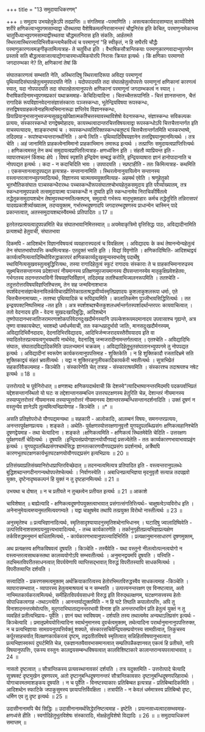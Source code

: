 +++
title = "13 समुदायाधिकरणम्"

+++
॥ समुदाय उभयहेतुकेऽपि तदप्राप्तिः ॥ संगतिमाह -परमाणिति । असत्यकार्यवादसाम्यात् कार्य्यविशेषे शरीरे क्षणिकत्वाभ्युपगमसाम्याद्वा धीस्थतया वैशेषिकमतनिरासानन्तरं चौद्वनिरंस इति केचित्, परमाणुनामेकान्त्व चातुर्विध्याभ्युपगमसाम्याद्वीस्थतया चौद्धमतनिरास इति संकतिः, आर्हतमते स्थिरत्वास्थिरत्त्वादिभिरवैकन्त्यभैकविध्यं च परमाणूनां "हि स्वीकृतं, न हि सघैरपि चौद्धैः परमाणुकारणत्वमङ्गीकृतामित्यत्राह- ते चतुर्विधा इति । वैभाषिकसौत्रान्तिकयाः परमाणुकारणवादाभ्युपगमेन प्रस्तावे सति बौद्धत्वसाजात्याद्योगाचारमाध्यमिकयोरपि निरासः क्रियत इत्यर्थः । किं क्षणिकाः परमाणवो जगदारम्भका ने? ति, क्षणिकानां तेषां किं

संघातकारणत्वं सम्भवति नेति, अस्थिरादिषु स्थिरत्वादिरूपा अविद्या परमाणूनां पृथिव्यादिसंघातहेतुत्वमुपपादयति नेति । यदोपपादयति तदा संघातहेतुत्वोपपत्तेः परमाणूनां क्षणिकानां कारणत्वं स्यात्, यदा नोपपादयति तदा संघातहेतत्वानुपपत्तेः क्षणिकानां परमाणूनां जगदाम्भकत्वं न स्यात् । वैभाषिकादिनामभ्युपगमप्रकारं यथाक्रममाह- केचिदित्यादिना । चित्तच्चैत्तरूपानिति - चित्तं ज्ञानसन्तानः, चैत्तं रागादिकं रूपविज्ञानवेदनासंज्ञासंस्काराः पञ्जस्कन्धाः, भूतेन्द्रियविषया रूपस्कन्धः, तत्तद्विषयग्राहकत्वेनाहमित्यभिमानारूढा ज्ञप्तिरेव विज्ञानस्कन्धः, प्रियाप्रियानुभासानुभवजन्यसुखदुःखोपेक्षात्मकश्चित्तस्यावस्थाविशेषो वेदनास्कन्धः, संज्ञास्कन्धः सविकल्पकः प्रत्ययः, संस्कारस्कन्धो रागद्वेषमोहादयः, कायस्थत्वादान्तरचित्तविषयत्वाद्वा रूपस्कन्धोऽपि चित्तचैत्तान्तर्गत इति वाचस्पत्यादयः, शाङ्करभाष्यं च । रूपस्कन्धव्यतिरिक्तस्कन्धचतुष्टयं चित्तचैत्तान्तर्गतमिति भास्करभाष्ये, तदिदमाह - रूपांश्चाभ्यन्तरानर्थानिति । अन्ये त्विति - पृथिव्यादिर्विषयज्ञानेन तत्तद्विषयानुमानमित्यर्थः । तत्र चेति । अहं जानामिति प्राहकत्वेनामिमानो प्राहकाभिमानः तमारूढ इत्यर्थः । तत्प्राप्तिः समुदायत्वप्राप्तिरित्यर्थः । क्षणिकत्वमस्तु तेन कथं समुदायत्वप्राप्तिरित्यत्राह- क्षणध्वंसिन इति । संहतौ व्याप्रियन्त इति - व्यापारश्चलनं किंशब्दः क्षेपे । विषयं स्पृशति इन्द्रियेण सम्बद्धं करोति, इन्द्रियव्याषारा ज्ञानं हानोपादानाति च नोपपद्यत इत्यर्थः । कदा - न कदाचिदिति भावः । उपपादयति । स्प्रष्टाहीति - ततः किमित्यत्राह- कथमिति । एकसन्तानत्वादुपपद्यत इत्यत्राह- सन्तानानामिति । स्थिरत्वेनानुयायित्वेन सन्तानस्य वस्त्वन्तरत्वानभ्युपगमादित्यर्थः, विज्ञानस्य चात्मत्वमयुक्तमित्याह- अहमर्थ एवेति । श्रणुहेतुको भूतभौतिकसंघातः पञ्चस्कन्धैरारब्धः पच्चस्कन्धीरूपसंघातश्चोभयहेतुकसमुदाय इति परैर्व्याख्यातम्, तत्र स्कन्धानामुपपन्नत्वे तत्समुदायात्मा पञ्चस्कन्धी न दुष्यति इति स्कन्धानामेव निराचिकीर्षितत्वे तद्धेतुकसमुदायशब्देन तेषामुपस्थानमतिल्क्तष्टम्, समुदायो गर्भरूपः मातृभुक्ताहारः कर्मच तद्धेतुरिति तन्निरासपरं यादवप्रकाशैर्त्र्याख्यातम्, तदप्ययुक्तम, गर्भारम्भदूषणादपि जगदारम्भदूषणस्य प्राधान्येन चास्मिन् पादे प्रकान्तत्वात्, अतस्समुदायशब्दस्यैवमर्थः प्रतिपादितः ॥ 17 ॥

इतरेतरप्रत्ययत्वादुपपन्नमिति चेन्न संघातभावानिमित्तस्वात् ॥ अयमेवाकृत्रिमो वृत्तिसिद्धः पाठः, अविद्यादीनामिति प्रत्यशब्दो हेतुवाची, संघातभावा

दिकमपि - आदिशब्देन विज्ञानविषयत्वं व्यवहारास्पदत्वं च विवक्षितम् । अविद्यादयः के कथं तेषानन्येन्यहेतुत्वं तेन संघातभावोपपत्तिः कथमित्यत्राह- एतदुक्तं भवति इति । विद्यां विवृणोति । क्षणिकादिष्विति- आदिशब्दद्वयं कार्य्यत्वनित्यत्वादिमिथोविरुद्धाकारपरं क्षणिककार्य्यदुःखसून्यस्वभावेषु पदार्थेषु स्थायिनित्यसुखवस्तुत्वबुद्धिरित्यथः, तस्या रागादिहेतुत्वं स्फुटं रागादयः संस्काराः ते च ग्राहकाभिमानारुढस्य सूक्ष्मचित्तसन्तानस्य प्रदेशान्तरं नीयमानस्य प्रतिक्षणमुपजायमानस्य दीपसन्तानस्येव मातृकुक्षिप्रवेशहेतवः, गर्भगतस्य तदनन्तरभाविनी विषयज्ञप्तिर्विज्ञानं, तदिदमाह ततश्चिताभिज्वलनरूपमिति । ततश्चेति - तदुत्तरोत्तरविषयविज्ञप्तिश्चित्तम्, तेन सह जन्मविनाशभाजः स्पर्शवेदनासंज्ञाचेतनावितर्कविचारप्रीतिरेकाग्रताश्रद्धावीर्य्यस्मृतिप्रज्ञादयः कुशलाकुशलरूपा धर्माः, एते चित्तचैत्तनामाख्याः,- ततश्चा पृथिव्यादिकं च रूपिद्रव्यमिति । कालातिकमेण पुञ्जीभावसिद्धिरित्यर्थः । तत इन्द्र्रयपक्टनिष्पत्तिमाह -तत इति । अत्र स्पर्शशब्दश्चैत्तकुशलधर्मान्तर्गतस्पर्शादर्थान्तरपरः कायवाचित्वात् । ततो वेदनादय इति - वेदना सुखदःखादिबुद्धिः, आदिशब्देन तृष्णोपादानभवजातिजरामरणाशोकपरिवेदनदुःखदौर्मनस्यानि उपल्केशरूपमदमानादय उपवासाश्च गृह्यन्ते, अत्र तृष्णा वाक्कायचेष्टा, भवशब्दो धर्माधर्मवाची, ततः स्कन्धप्रादुर्भावो जातिः, मानसदुःखदौर्मनस्यम्, अविद्यादिभिर्वेनदादयः, देदनादिभिरविद्यादयः, आदिभिर्जन्मजरादयस्तैरीवयादय इति वा स्यादितरेतरप्रत्ययत्वगुभयथापि नार्थभेदः, वेदनादिषु जन्मजरादीनामन्तर्गतत्वात् । एतश्चेति - अविद्यादिभिः संघातः, संघातादविद्यादिकमिति उपलभ्यमानं चक्रकम् । अविद्यादिहेतुुभूतसंघातानभ्युपपगमे तु नोपपद्यत इत्यर्थः । अविद्यादीनां स्वरूपेण कार्यकरत्वानुपपत्तिमाह - शुक्तिकेति । न हि शुक्तिकादौ रजतादिभ्रमे सति शुक्तिकाद्वयं संहतं भ्रवतीत्यर्थः । यद्वा न शुक्तिरङ्गुलीयकादिकायर्करी भवतीत्यर्थः । सूत्राभिप्रेतं सहकारिवैकल्यमाह - किञ्चेति । संस्कारेणेति चेत् तत्राह - संस्काराश्रयमिति । संस्कारश्च तदाश्रयश्च नषेट इत्यर्थः ॥ 18 ॥

उत्तरोत्पादे च पूर्वनिरोधात् ॥ क्षणशब्दः क्षणिकपदार्थवाची किं देशस्ये"त्यादिभाष्यानन्तरमिदमपि पदकपर्वाभिप्रतं यद्देशसन्तानस्थितो यो घटः स तद्देशान्तानसम्बधिन उत्तरघटक्षणस्य हेतुरिति चेन्न, देशान्तरं नीयमानस्य तस्याप्युत्तरोत्तरं नीयमानस्य तस्याप्युत्तरोत्तरं नीयमानस्य देशान्तरसम्बन्धिसन्तानदर्शनादिति । उक्तं दूषणं न वस्तुन्येव ज्ञानेऽपि तुल्यमित्यभिप्रायेणाह - किञ्चेति । ॥* ॥

असति प्रतिज्ञोपरोधो यौगपद्यमन्यथा ॥ सहकारी - आलोकादिः, आलम्बनं विषयः, समनन्तरप्रत्ययः, अनन्तरपूर्वक्षणप्रत्ययः । शङ्कते । अथेति- पुर्वक्षणस्योत्तरक्षणानुवृत्तौ युगपदुपलब्धिप्रसंगः क्षणिकत्वहानिश्चेति दूषणद्वेयमाह - तथा चेत्यादिना । शङ्कते ।क्षणिकत्वमिति - क्षणिकत्वं स्थितमेवेति चेदिति - उत्तरक्षणः पूर्वक्षणवर्ती चेदित्यर्थः । दूषयति ।इन्द्रियसंप्रयोगज्ञानयोर्यौगपद्यं प्रसज्येतेति - ततः कार्य्यकारणभावाभावाप्रइंग इत्यर्थः । युगपदुपलब्धिप्रसंगश्चार्थसिद्धः ज्ञानतत्कारणयौगपद्यप्रसंगः प्रदर्शनार्थः, अर्त्रेष्वपि कारणभूतघटक्षणकार्यभूतघटक्षणयोयौगपद्यप्रसंग इत्यभिप्रायः ॥ 20 ॥

प्रतिसंख्याप्रतिसंख्यानिरोधाप्राप्तिरविच्छेदात् ॥ तदनन्वत्वमित्यत्र प्रतिपादित इति - वस्त्वन्तरानुपलब्धेः बुद्धिशब्दान्तगदीनागन्यथोपपत्तेश्चेत्यर्थः । निर्वाणस्येति । अबाधिनप्रत्यभिज्ञया मृदनुवृतौ सत्यान्न तदपह्नवो युक्तः, दृष्टेनादृष्यकल्पनं हि युक्तं न तु दृष्टहानमित्यर्थः ॥ 21 ॥

उभयथा च दोषात् ॥ न च प्रतीयते न तुच्छत्वेन प्रतीयत इत्यर्थः ॥ 21 ॥ आकाशे

चाविशेषात् ॥ बाह्येत्यादि - क्षणिकत्वदूषणोपयुक्तत्वाभावात् प्रसंगात्संगतिरित्यर्थः- चाक्षुषत्वेऽप्यविरोध इति । अनेनानुमेयत्वमप्यनुमतमित्यवगम्यते । यद्वा चाक्षुषमेव तथापि तत्प्रयुक्त विरोथो नास्तीत्यर्थः ॥ 23 ॥

अनुस्मृतेश्च ॥ प्रत्यभिज्ञानादित्यर्थः, स्मृतिसादृश्यायादनुस्मृतिशब्देनाभिधानम् । घटादिषु ज्वालादिष्विवेति - उत्पत्तिविनाशसामग्रयनुवृत्त्यभावादित्यर्थः, - तच्च कार्यकारणेति । तर्कानुगृहीतप्रत्यभिज्ञाप्रत्यक्षेण तर्कविरुद्धमनुमानं बाधितामित्यर्थः, - कार्यकारणभावानुपपत्त्यादिभिरिति । प्रत्यक्षानुमानसाधारणं दूषणमुक्तम्,

अथ प्रत्यक्षस्य क्षणिकविषवत्वं दूषयति । किञ्चेति - तस्यैवेति - यथा वस्तुनो नीलत्वोत्पत्नत्वयोगो न वस्त्वन्तरत्वसाथकस्तथा कालव्ययोगोऽपि सम्भवतीत्यर्थः । अनुमानद्वयमपि दूषयति । यत्त्विति - तदभिमतविपरीतसाधनत्वात् विपर्ययेणापि व्याप्तिसद्भावात् विरुद्धं विपरीतस्यापि साधकमित्यर्थः । विपरीतव्याप्ति दर्शयति ।

सत्त्वादिति - प्रकरणसमत्वमुक्तम् अर्थक्रियाकारित्वस्य हेतोरभिमतविरुद्धस्वैव साधकत्वमाह -किञ्चेति । व्यापारासम्भवात् - व्यापारस्य हेतुत्वमाश्रयत्वं च न सम्भवति । उत्पत्त्यनन्तरक्षण एव विनष्टत्वात्, अतो नाभिमतकार्यकरत्वमित्यर्थः, समीहितविपर्ययसाधनो विरुद्ध इति विरुद्थलक्षणम्, घटक्षणसत्त्वस्य हेतोः सोपाधिकत्वगाह -तथाऽन्त्येति । आनन्तर्याद्युक्तमिति - न हि घटे तिष्ठति कपालोत्पत्तिः, अपि तु विनाशादनन्तरमेवोत्पत्तिः, मुद्गराभिघाताद्यनन्तरभावी विनाश इति अनन्तरभाविनं प्रति हेतुत्वं युक्तं न तु व्यवहितं प्रतीत्यभिप्रायः- पूर्वेति । ज्ञानं यथा स्वविषयम् - दर्शयति तस्य तथात्वमेव अन्यथाऽतिप्रसंग इत्यर्थः - किञ्चेत्यादि । प्रमातृप्रमेययोरित्यादिना स्वार्थनुमानस्य दुवर्चत्वमुक्तम्, तथेत्यादिना परार्थानुमानानुपपत्तिरुक्त, न च प्रत्यभिज्ञायाः सामग्रयनुपपत्तिर्वक्तुं शक्यते, संस्कारसचिवेन्द्रियसम्प्रयोगस्य सामग्रीत्वात्, लिकुचस्य कर्पूरसाहचर्यात् विलक्षणकार्यकरत्वं दृष्टम्, तद्वदतीतविषये स्मृतित्वात् सन्निहितविषयानुभवत्वात् प्रत्यभिज्ञास्वरूपं दुघर्टमिति चेन्न, एकज्ञानतयैवावभासमानत्वात् सम्प्रतिपन्नैकज्ञानवत् एकत्वं हि प्रतीयते, नापि विषयानुपपत्तिः, एकस्य वस्तुनः कालद्वयसम्बन्धविषयत्वात् कालविशिष्टाकारे कालान्तरान्वयपरत्वाभावात् ॥ 24 ॥

नासतो दृष्टत्वात् ॥ सौत्रान्तिकस्य प्रत्यवस्थानावसरं दर्शयति । तत्र यदुक्तमिति - उत्तरोत्पादे चेत्यादि सूत्रषक्टं दृष्टमुखेन दूषणपरम्, अतो दृष्टानुबन्धिदूषणानन्तरं सौत्रान्तिकावसरः दृष्टानुबन्धिदूषणपरिहारार्थः । योगाचारमतमाशङ्कय दूषयति । न च पूर्वेति - विनष्टस्याकारः प्रतिबिम्बत इत्यत्राह - प्रतिबिम्बादिकमिति । आदिशब्देन स्फाटिके जपाकुसुमस्य छायापत्तिर्विवक्षिता । तत्रापीति - न केवलं धर्ममात्रस्य प्रतिबिम्बो दृष्टः, धर्मिण एव तु दृष्ट इत्यर्थः ॥ 25 ॥

उदासीनानामपि चैवं सिद्धिः ॥ उदासीनानामर्थसिद्धेरनिष्टत्वमाह - इष्टेति । प्रयत्नसाध्यत्वादसम्भवमाह- क्षणध्वंसे हीति । स्वर्गादिहेतुभूतविशेषः संस्कारादिः, मोक्षहेतुविशेषो विद्यादिः ॥ 26 ॥ ॥ समुदायाधिकरणं समाप्तम् ॥

